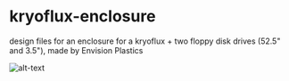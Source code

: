# kryoflux-enclosure
design files for an enclosure for a kryoflux + two floppy disk drives (52.5" and 3.5"), made by Envision Plastics

![alt-text](https://github.com/jesswhyte/kryoflux-enclosure/blob/main/20191021_110412.jpg?raw=true)
